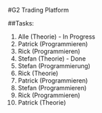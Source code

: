 #G2 Trading Platform

##Tasks:
1. Alle (Theorie) - In Progress
2. Patrick (Programmieren)
3. Rick (Programmieren)
4. Stefan (Theorie) - Done 
5. Stefan (Programmierung)
6. Rick (Theorie)
7. Patrick (Programmieren)
8. Stefan (Programmieren)
9. Rick (Programmieren)
10. Patrick (Theorie)